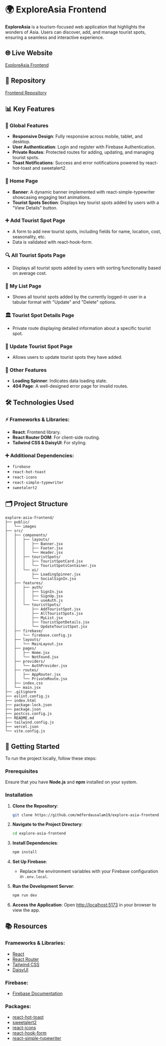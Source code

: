 # 🌍 ExploreAsia Frontend

**ExploreAsia** is a tourism-focused web application that highlights the wonders of Asia. Users can discover, add, and manage tourist spots, ensuring a seamless and interactive experience.

## 🌐 Live Website

[ExploreAsia Frontend](https://explore-asia-frontend.vercel.app/)

## 📂 Repository

[Frontend Repository](https://github.com/mdferdausalam19/explore-asia-frontend)

## 📊 Key Features

### 🌟 Global Features

- **Responsive Design**: Fully responsive across mobile, tablet, and desktop.
- **User Authentication**: Login and register with Firebase Authentication.
- **Private Routes**: Protected routes for adding, updating, and managing tourist spots.
- **Toast Notifications**: Success and error notifications powered by react-hot-toast and sweetalert2.

### 🌇 Home Page

- **Banner**: A dynamic banner implemented with react-simple-typewriter showcasing engaging text animations.
- **Tourist Spots Section**: Displays key tourist spots added by users with a "View Details" button.

### ➕ Add Tourist Spot Page

- A form to add new tourist spots, including fields for name, location, cost, seasonality, etc.
- Data is validated with react-hook-form.

### 🔍 All Tourist Spots Page

- Displays all tourist spots added by users with sorting functionality based on average cost.

### 🔢 My List Page

- Shows all tourist spots added by the currently logged-in user in a tabular format with "Update" and "Delete" options.

### 🏛️ Tourist Spot Details Page

- Private route displaying detailed information about a specific tourist spot.

### 🔄 Update Tourist Spot Page

- Allows users to update tourist spots they have added.

### 🔆 Other Features

- **Loading Spinner**: Indicates data loading state.
- **404 Page**: A well-designed error page for invalid routes.

## 🛠️ Technologies Used

### ⚡ Frameworks & Libraries:

- **React**: Frontend library.
- **React Router DOM**: For client-side routing.
- **Tailwind CSS & DaisyUI**: For styling.

### ➕ Additional Dependencies:
  - `firebase`
  - `react-hot-toast`
  - `react-icons`
  - `react-simple-typewriter`
  - `sweetalert2`

## 🗂️ Project Structure

```plaintext
explore-asia-frontend/
├── public/
│   └── images
├── src/
│   ├── components/
│   │   ├── layouts/
│   │   │   ├── Banner.jsx
│   │   │   ├── Footer.jsx
│   │   │   └── Header.jsx
│   │   ├── touristSpots/
│   │   │   ├── TouristSpotCard.jsx
│   │   │   └── TouristSpotsContainer.jsx
│   │   └── ui/
│   │       ├── LoadingSpinner.jsx
│   │       └── SocialSignIn.jsx
│   ├── features/
│   │   ├── auth/
│   │   │   ├── SignIn.jsx
│   │   │   ├── SignUp.jsx
│   │   │   └── useAuth.js
│   │   └── touristSpots/
│   │       ├── AddTouristSpot.jsx
│   │       ├── AllTouristSpots.jsx
│   │       ├── MyList.jsx
│   │       ├── TouristSpotDetails.jsx
│   │       └── UpdateTouristSpot.jsx
│   ├── firebase/
│   │   └── firebase.config.js
│   ├── layouts/
│   │   └── MainLayout.jsx
│   ├── pages/
│   │   ├── Home.jsx
│   │   └── NotFound.jsx
│   ├── providers/
│   │   └── AuthProvider.jsx
│   ├── routes/
│   │   ├── AppRouter.jsx
│   │   └── PrivateRoute.jsx
│   ├── index.css
│   └── main.jsx
├── .gitignore
├── eslint.config.js
├── index.html
├── package-lock.json
├── package.json
├── postcss.config.js
├── README.md
├── tailwind.config.js
├── vercel.json
└── vite.config.js
```

## 🚀 Getting Started

To run the project locally, follow these steps:

### Prerequisites

Ensure that you have **Node.js** and **npm** installed on your system.

### Installation

1. **Clone the Repository**:

   ```bash
   git clone https://github.com/mdferdausalam19/explore-asia-frontend
   ```

2. **Navigate to the Project Directory**:

   ```bash
   cd explore-asia-frontend
   ```

3. **Install Dependencies**:

   ```bash
   npm install
   ```

4. **Set Up Firebase**:

   - Replace the environment variables with your Firebase configuration in `.env.local`.

5. **Run the Development Server**:

   ```bash
   npm run dev
   ```

6. **Access the Application**:
   Open [http://localhost:5173](http://localhost:5173) in your browser to view the app.

## 📚 Resources

### **Frameworks & Libraries**:

- [React](https://react.dev/)
- [React Router](https://reactrouter.com/)
- [Tailwind CSS](https://tailwindcss.com/)
- [DaisyUI](https://daisyui.com/)

### **Firebase**:

- [Firebase Documentation](https://firebase.google.com/docs)

### **Packages**:

- [react-hot-toast](https://react-hot-toast.com/)
- [sweetalert2](https://sweetalert2.github.io/)
- [react-icons](https://react-icons.github.io/react-icons/)
- [react-hook-form](https://react-hook-form.com/)
- [react-simple-typewriter](https://react-simple-typewriter.vercel.app/)
